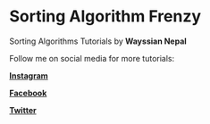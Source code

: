 # Sorting Algorithm Frenzy
Sorting Algorithms Tutorials by **Wayssian Nepal**

Follow me on social media for more tutorials:

**[Instagram](https://www.instagram.com/wayssian)**

**[Facebook](https://www.facebook.com/wayssian)**

**[Twitter](https://www.twitter.com/wayssian)**
